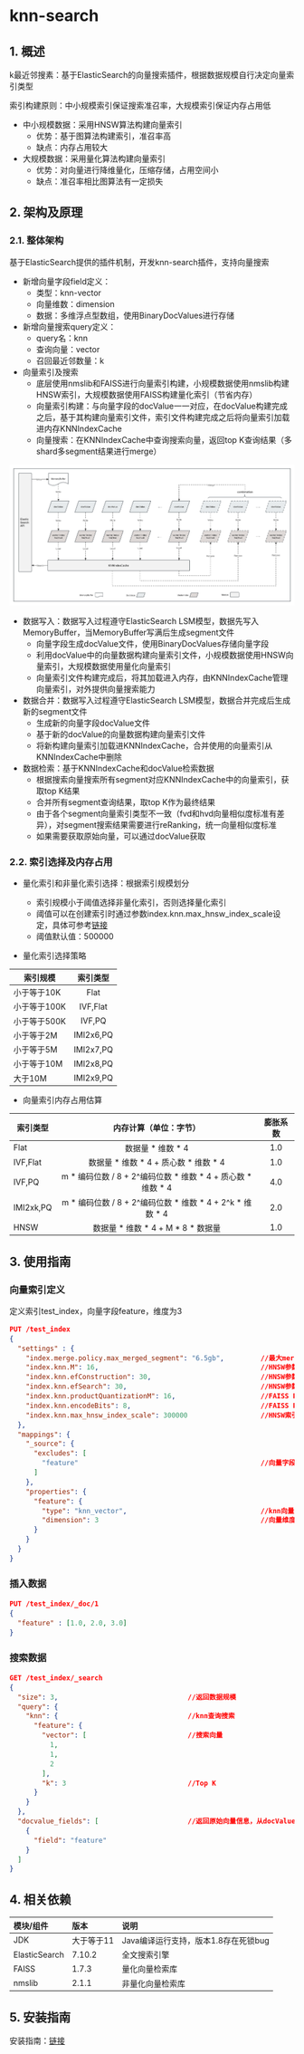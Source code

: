 # knn-search

## 1. 概述
k最近邻搜素：基于ElasticSearch的向量搜索插件，根据数据规模自行决定向量索引类型

索引构建原则：中小规模索引保证搜索准召率，大规模索引保证内存占用低

* 中小规模数据：采用HNSW算法构建向量索引
  * 优势：基于图算法构建索引，准召率高
  * 缺点：内存占用较大
* 大规模数据：采用量化算法构建向量索引
  * 优势：对向量进行降维量化，压缩存储，占用空间小
  * 缺点：准召率相比图算法有一定损失 

## 2. 架构及原理

### 2.1. 整体架构
基于ElasticSearch提供的插件机制，开发knn-search插件，支持向量搜索

* 新增向量字段field定义：
  * 类型：knn-vector
  * 向量维数：dimension
  * 数据：多维浮点型数组，使用BinaryDocValues进行存储
* 新增向量搜索query定义：
  * query名：knn
  * 查询向量：vector
  * 召回最近邻数量：k
* 向量索引及搜索
  * 底层使用nmslib和FAISS进行向量索引构建，小规模数据使用nmslib构建HNSW索引，大规模数据使用FAISS构建量化索引（节省内存）
  * 向量索引构建：与向量字段的docValue一一对应，在docValue构建完成之后，基于其构建向量索引文件，索引文件构建完成之后将向量索引加载进内存KNNIndexCache
  * 向量搜索：在KNNIndexCache中查询搜索向量，返回top K查询结果（多shard多segment结果进行merge）

![knn_architecture](https://github.com/frankcl/knn-search/blob/main/image/knn_architecture.png)

* 数据写入：数据写入过程遵守ElasticSearch LSM模型，数据先写入MemoryBuffer，当MemoryBuffer写满后生成segment文件
  * 向量字段生成docValue文件，使用BinaryDocValues存储向量字段
  * 利用docValue中的向量数据构建向量索引文件，小规模数据使用HNSW向量索引，大规模数据使用量化向量索引
  * 向量索引文件构建完成后，将其加载进入内存，由KNNIndexCache管理向量索引，对外提供向量搜索能力
* 数据合并：数据写入过程遵守ElasticSearch LSM模型，数据合并完成后生成新的segment文件
  * 生成新的向量字段docValue文件
  * 基于新的docValue的向量数据构建向量索引文件
  * 将新构建向量索引加载进KNNIndexCache，合并使用的向量索引从KNNIndexCache中删除
* 数据检索：基于KNNIndexCache和docValue检索数据
  * 根据搜索向量搜索所有segment对应KNNIndexCache中的向量索引，获取top K结果
  * 合并所有segment查询结果，取top K作为最终结果
  * 由于各个segment向量索引类型不一致（fvd和hvd向量相似度标准有差异），对segment搜索结果需要进行reRanking，统一向量相似度标准
  * 如果需要获取原始向量，可以通过docValue获取

### 2.2. 索引选择及内存占用

* 量化索引和非量化索引选择：根据索引规模划分
  * 索引规模小于阈值选择非量化索引，否则选择量化索引
  * 阈值可以在创建索引时通过参数index.knn.max_hnsw_index_scale设定，具体可参考[链接](https://github.com/frankcl/knn-search#%E5%90%91%E9%87%8F%E7%B4%A2%E5%BC%95%E5%AE%9A%E4%B9%89)
  * 阈值默认值：500000

* 量化索引选择策略

| 索引规模     |   索引类型    |
|----------|:---------:|
| 小于等于10K  |   Flat    |
| 小于等于100K | IVF,Flat  |
| 小于等于500K |  IVF,PQ   |
| 小于等于2M   | IMI2x6,PQ |
| 小于等于5M   | IMI2x7,PQ |
| 小于等于10M  | IMI2x8,PQ |
| 大于10M    | IMI2x9,PQ |

* 向量索引内存占用估算

| 索引类型      |                  内存计算（单位：字节）                  | 膨胀系数 |
|-----------|:---------------------------------------------:|:----:|
| Flat      |                 数据量 * 维数 * 4                  | 1.0  |
| IVF,Flat  |          数据量 * 维数 * 4 + 质心数 * 维数 * 4          | 1.0  |
| IVF,PQ    | m * 编码位数 / 8 + 2^编码位数 * 维数 * 4 + 质心数 * 维数 * 4 | 4.0  |
| IMI2xk,PQ | m * 编码位数 / 8 + 2^编码位数 * 维数 * 4 + 2^k * 维数 * 4 | 2.0  |
| HNSW      |          数据量 * 维数 * 4 + M * 8 * 数据量           | 1.0  |

## 3. 使用指南

### 向量索引定义

定义索引test_index，向量字段feature，维度为3

```json
PUT /test_index
{
  "settings" : {
    "index.merge.policy.max_merged_segment": "6.5gb",         //最大merge segment大小
    "index.knn.M": 16,                                        //HNSW参数M
    "index.knn.efConstruction": 30,                           //HNSW参数efConstruction
    "index.knn.efSearch": 30,                                 //HNSW参数efSearch
    "index.knn.productQuantizationM": 16,                     //FAISS PQ参数M
    "index.knn.encodeBits": 8,                                //FAISS PQ参数encodeBits
    "index.knn.max_hnsw_index_scale": 300000                  //HNSW索引阈值，超过阈值生成量化FAISS索引
  },
  "mappings": {
    "_source": {
      "excludes": [
        "feature"                                             //向量字段不存储source，节省空间
      ]
    },
    "properties": {
      "feature": {
        "type": "knn_vector",                                 //knn向量字段
        "dimension": 3                                        //向量维度
      }
    }
  }
}
```

### 插入数据

```json
PUT /test_index/_doc/1
{
  "feature" : [1.0, 2.0, 3.0]
}
```

### 搜索数据

```json
GET /test_index/_search
{
  "size": 3,                                //返回数据规模
  "query": {
    "knn": {                                //knn查询搜索
      "feature": {
        "vector": [                         //搜索向量
          1,
          1,
          2
        ],
        "k": 3                              //Top K
      }
    }
  },
  "docvalue_fields": [                      //返回原始向量信息，从docValue读取向量数据                   
    {
      "field": "feature"
    }
  ]
}
```

## 4. 相关依赖

| 模块/组件         | 版本     | 说明                      |
|:--------------|:-------|:------------------------|
| JDK           | 大于等于11 | Java编译运行支持，版本1.8存在死锁bug |
 | ElasticSearch | 7.10.2 | 全文搜索引擎                  |
 | FAISS         | 1.7.3  | 量化向量检索库                 |
| nmslib        | 2.1.1  | 非量化向量检索库                |

## 5. 安装指南

安装指南：[链接](https://github.com/frankcl/knn-search/blob/main/INSTALL.md)
